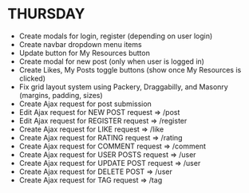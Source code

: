 THURSDAY
===========================================================
* Create modals for login, register (depending on user login)
* Create navbar dropdown menu items
* Update button for My Resources button
* Create modal for new post (only when user is logged in)
* Create Likes, My Posts toggle buttons (show once My Resources is clicked)
* Fix grid layout system using Packery, Draggabilly, and Masonry (margins, padding, sizes)
* Create Ajax request for post submission
* Edit Ajax request for NEW POST request => /post
* Edit Ajax request for REGISTER request => /register
* Create Ajax request for LIKE request => /like
* Create Ajax request for RATING request => /rating
* Create Ajax request for COMMENT request => /comment
* Create Ajax request for USER POSTS request => /user
* Create Ajax request for UPDATE POST request => /user
* Create Ajax request for DELETE POST => /user
* Create Ajax request for TAG request => /tag
